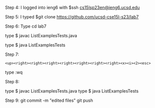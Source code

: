 Step 4: I logged into ieng6 with $ssh cs15lsp23en@ieng6.ucsd.edu

Step 5: I typed $git clone https://github.com/ucsd-cse15l-s23/lab7

Step 6: Type cd lab7

type $ javac ListExamplesTests.java

type $ java ListExamplesTests

Step 7:

`<up><right><right><right><right><right><right><right><x><i><2><esc>`
  
type :wq

Step 8:
  
type $ javac ListExamplesTests.java
type $ java ListExamplesTests
  
Step 9:
git commit -m "edited files"
git push

